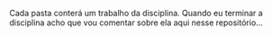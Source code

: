 Cada pasta conterá um trabalho da disciplina.
Quando eu terminar a disciplina acho que vou comentar sobre ela aqui nesse repositório...

